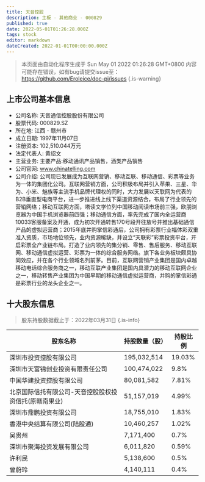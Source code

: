 ```yaml
---
title: 天音控股
description: 主板 - 其他商业 - 000829
published: true
date: 2022-05-01T01:26:28.000Z
tags: stock
editor: markdown
dateCreated: 2022-01-01T00:00:00.000Z
---
```


> 本页面由自动化程序生成于 Sun May 01 2022 01:26:28 GMT+0800
> 内容可能存在错误，如有bug请提交issue至：https://github.com/Eroleice/doc-pi/issues
{.is-warning}

## 上市公司基本信息
- 公司名称: 天音通信控股股份有限公司
- 股票代码: 000829.SZ
- 所在地: 江西 - 赣州市
- 成立日期: 1997年11月07日
- 注册资本: 102,510.044万元
- 法定代表人: 黄绍文
- 主营业务: 主要产品:移动通讯产品销售，酒类产品销售
- 公司官网: www.chinatelling.com
- 公司介绍: 公司现已发展成为互联网营销、移动互联、移动通信、彩票等业务为一体的集团化公司。互联网营销方面，公司积极布局并引入苹果、三星、华为、小米、魅族等主流手机品牌代理权的同时，大力发展以天联网为代表的B2B垂直型电商平台，进一步推进线上线下渠道资源结合，布局了行业领先的营销网络；移动互联网方面，塔读文学位列中国移动阅读市场前三强，欧朋浏览器为中国手机浏览器前四强；移动通信方面，率先完成了国内全运营商10033客服备案及开通，成为初次开通转售170号段开往放号并推出基础通信产品的虚拟运营商；2015年底并购掌信彩通后，公司拥有彩票行业福体彩双重准入资质，市场地位领先，业内资源稀缺，并设立“天联彩”彩票投资平台，开启彩票全产业链布局。打造了业内领先的集分销、零售、售后服务、移动互联网、移动通信虚拟运营、彩票为一体的综合服务网络。旗下各业务板块颇具协同效应，并在各个行业领域名列前茅。目前，互联网营销产业集团是国内卓越移动电话综合服务商之一，移动互联产业集团是国内具潜力的移动互联网企业之一，移动转售产业集团为中国早期的移动通信虚拟运营商，并购的掌信彩通是彩票行业的龙头企业之一。


## 十大股东信息
> 股东持股数据截止于：2022年03月31日
{.is-info}

| 股东名称 | 持股数量（股） | 持股比例 |
| --- | --- | --- |
| 深圳市投资控股有限公司 | 195,032,514 | 19.03% |
| 深圳市天富锦创业投资有限责任公司 | 100,474,022 | 9.8% |
| 中国华建投资控股有限公司 | 80,081,582 | 7.81% |
| 北京国际信托有限公司-天音控股股权投资信托(原赣南果业) | 51,157,019 | 4.99% |
| 深圳市鼎鹏投资有限公司 | 18,755,010 | 1.83% |
| 香港中央结算有限公司(陆股通) | 10,460,257 | 1.02% |
| 吴贵州 | 7,171,400 | 0.7% |
| 深圳市聚海投资发展有限公司 | 6,011,820 | 0.59% |
| 许利民 | 5,138,600 | 0.5% |
| 曾蔚玲 | 4,140,111 | 0.4% |




